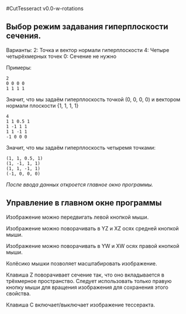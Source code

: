 #CutTesseract v0.0-w-rotations

## Выбор режим задавания гиперплоскости сечения.

Варианты:
2: Точка и вектор нормали гиперплоскости
4: Четыре четырёхмерных точек
0: Сечение не нужно

Примеры:

    2
    0 0 0 0
    1 1 1 1

Значит, что мы задаём гиперплоскость точкой (0, 0, 0, 0) и
вектором нормали плоскости {1, 1, 1, 1}

    4
    1 1 0.5 1
    1 -1 1 1
    1 1 -1 1
    -1 0 0 0

Значит, что мы задаём гиперплоскость четыремя точками:

    (1, 1, 0.5, 1) 
    (1, -1, 1, 1)
    (1, 1, -1, 1)
    (-1, 0, 0, 0)

*После ввода данных откроется главное окно программы.*

## Управление в главном окне программы

Изображение можно передвигать левой кнопкой мыши.

Изображение можно поворачивать в YZ и XZ осях средней кнопкой мыши.

Изображение можно поворачивать в YW и XW осях правой кнопкой мыши.


Колёсико мышки позволяет масштабировать изображение.


Клавиша Z поворачивает сечение так, что оно вкладывается в трёхмерное пространство.
Следует использовать только правую кнопку мыши для вращения изображения для
сохранения этого свойства.



Клавиша C включает/выключает изображение тессеракта.

